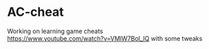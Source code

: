 # AC-cheat
Working on learning game cheats<br>
https://www.youtube.com/watch?v=VMlW7BoI_IQ with some tweaks
